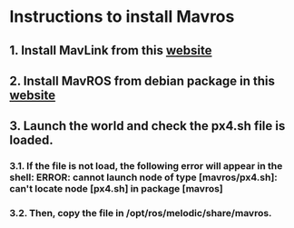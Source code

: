 # Instructions to install Mavros

## 1. Install MavLink from this [website](https://mavlink.io/en/getting_started/installation.html)
## 2. Install MavROS from debian package in this [website](https://dev.px4.io/en/ros/mavros_installation.html)
## 3. Launch the world and check the px4.sh file is loaded.
### 3.1. If the file is not load, the following error will appear in the shell: ERROR: cannot launch node of type [mavros/px4.sh]: can't locate node [px4.sh] in package [mavros]
### 3.2. Then, copy the file in /opt/ros/melodic/share/mavros.

